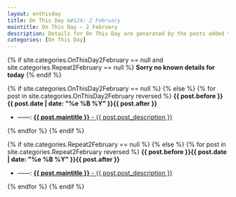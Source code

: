 ```yaml
---
layout: onthisday
title: On This Day &#124; 2 February
maintitle: On This Day — 2 February
description: Details for On This Day are genarated by the posts added to the website so the content is subject to changes/updates over time.
categories: [On This Day]
---
```


{% if site.categories.OnThisDay2February == null and site.categories.Repeat2February == null %}
<strong>Sorry no known details for today</strong>
{% endif %}

{% if site.categories.OnThisDay2February == null %}
{% else %}
{% for post in site.categories.OnThisDay2February reversed %}
<strong>{{ post.before }}{{ post.date | date: "%e %B %Y" }}{{ post.after }}</strong>
<ul>
<li> ——: <a class="{{ post.class }}" href="{{ post.url }}"><strong>{{ post.maintitle }}</strong> - {{ post.post_description }}</a></li>
</ul>
{% endfor %}
{% endif %}

{% if site.categories.Repeat2February == null %}
{% else %}
{% for post in site.categories.Repeat2February reversed %}
<strong>{{ post.before }}{{ post.date | date: "%e %B %Y" }}{{ post.after }}</strong>
<ul>
<li> ——: <a class="{{ post.class }}" href="{{ post.url }}"><strong>{{ post.maintitle }}</strong> - {{ post.post_description }}</a></li>
</ul>
{% endfor %}
{% endif %}
